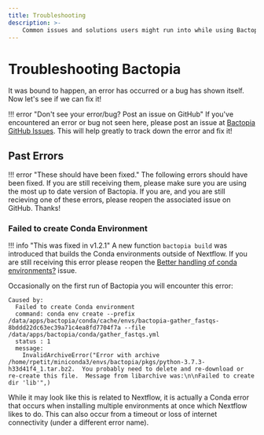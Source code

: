 ```yaml
---
title: Troubleshooting
description: >-
    Common issues and solutions users might run into while using Bactopia.
---
```

# Troubleshooting Bactopia
It was bound to happen, an error has occurred or a bug has shown itself. Now let's see if we can fix it!

!!! error "Don't see your error/bug? Post an issue on GitHub"
    If you've encountered an error or bug not seen here, please post an issue at [Bactopia GitHub Issues](https://github.com/bactopia/bactopia/issues). This will help greatly to track down the error and fix it!

## Past Errors

!!! error "These should have been fixed."
    The following errors should have been fixed. If you are still receiving them, please make sure you are using the most up to date version of Bactopia. If you are, and you are still recieving one of these errors, please reopen the associated issue on GitHub. Thanks!

### Failed to create Conda Environment

!!! info "This was fixed in v1.2.1"
    A new function `bactopia build` was introduced that builds the Conda environments outside of Nextflow. If you are still receiving this error please reopen the [Better handling of conda environments?](https://github.com/bactopia/bactopia/issues/13) issue.

Occasionally on the first run of Bactopia you will encounter this error: 
```
Caused by:
  Failed to create Conda environment
  command: conda env create --prefix /data/apps/bactopia/conda/cache/envs/bactopia-gather_fastqs-8bddd22dc63ec39a71c4ea8fd7704f7a --file /data/apps/bactopia/conda/gather_fastqs.yml
  status : 1
  message:
    InvalidArchiveError("Error with archive /home/rpetit/miniconda3/envs/bactopia/pkgs/python-3.7.3-h33d41f4_1.tar.bz2.  You probably need to delete and re-download or re-create this file.  Message from libarchive was:\n\nFailed to create dir 'lib'",)
```

While it may look like this is related to Nextflow, it is actually a Conda error that occurs when installing multiple environments at once which Nextflow likes to do. This can also occur from a timeout or loss of internet connectivity (under a different error name).
